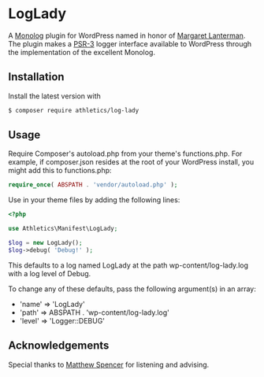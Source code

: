LogLady
=======

A [Monolog](https://github.com/Seldaek/monolog) plugin for WordPress named in honor of [Margaret Lanterman](https://en.wikipedia.org/wiki/Log_Lady). The plugin makes a [PSR-3](https://github.com/php-fig/fig-standards/blob/master/accepted/PSR-3-logger-interface.md) logger interface available to WordPress through the implementation of the excellent Monolog.

Installation
------------

Install the latest version with

```bash
$ composer require athletics/log-lady
```

Usage
-----

Require Composer's autoload.php from your theme's functions.php. For example, if composer.json resides at the root of your WordPress install, you might add this to functions.php:

```php
require_once( ABSPATH . 'vendor/autoload.php' );
```

Use in your theme files by adding the following lines:

```php
<?php

use Athletics\Manifest\LogLady;

$log = new LogLady();
$log->debug( 'Debug!' );
```

This defaults to a log named LogLady at the path wp-content/log-lady.log with a log level of Debug.

To change any of these defaults, pass the following argument(s) in an array:

* 'name'  => 'LogLady'
* 'path'  => ABSPATH . 'wp-content/log-lady.log'
* 'level' => 'Logger::DEBUG'

Acknowledgements
----------------
Special thanks to [Matthew Spencer](https://github.com/matthewspencer) for listening and advising.